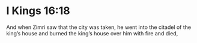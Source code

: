 # I Kings 16:18

And when Zimri saw that the city was taken, he went into the citadel of the king’s house and burned the king’s house over him with fire and died,
